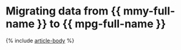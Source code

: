 # Migrating data from {{ mmy-full-name }} to {{ mpg-full-name }}

{% include [article-body](../../_tutorials/datatransfer/mmy-to-mpg.md) %}
